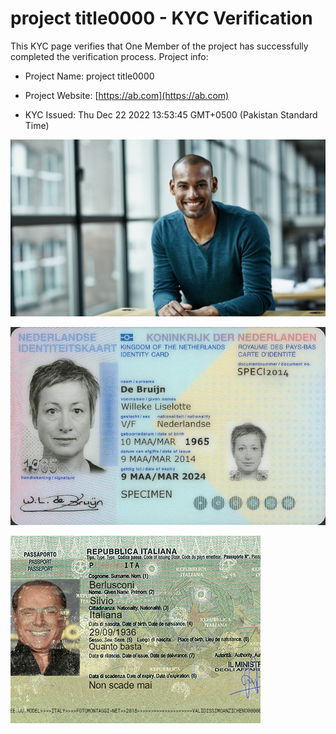 # project title0000 - KYC Verification
		


This KYC page verifies that One Member of the project has successfully completed the verification process. Project info:
		


- Project Name: project title0000
		

- Project Website: [https://ab.com](https://ab.com)
		

- KYC Issued: Thu Dec 22 2022 13:53:45 GMT+0500 (Pakistan Standard Time)
		


![This is an face image](./personFace.png)
		

![This is an cnic image](./cnicImage.png)
		

![This is an passport image](./passportImage.png)
	